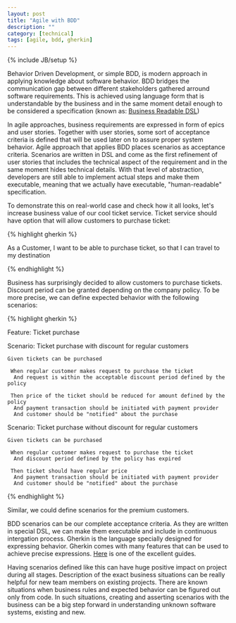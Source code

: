 ```yaml
---
layout: post
title: "Agile with BDD"
description: ""
category: [technical]
tags: [agile, bdd, gherkin]
---
```

{% include JB/setup %}

Behavior Driven Development, or simple BDD, is modern approach in applying knowledge about software behavior. BDD bridges the communication gap between different stakeholders gathered arround software requirements. This is achieved using language form that is understandable by the business and in the same moment detail enough to be considered a specification (known as: [Business Readable DSL](http://martinfowler.com/bliki/BusinessReadableDSL.html))

In agile approaches, business requirements are expressed in form of epics and user stories. Together with user stories, some sort of acceptance criteria is defined that will be used later on to assure proper system behavior. Agile approach that applies BDD places scenarios as acceptance criteria. Scenarios are written in DSL and come as the first refinement of user stories that includes the technical aspect of the requirement and in the same moment hides technical details. With that level of abstraction, developers are still able to implement actual steps and make them executable, meaning that we actually have executable, "human-readable" specification.

To demonstrate this on real-world case and check how it all looks, let's increase business value of our cool ticket service. Ticket service should have option that will allow customers to purchase ticket:

{% highlight gherkin %}

  As a Customer, I want to be able to purchase ticket, so that I can travel to my destination
	
{% endhighlight %}

Business has surprisingly decided to allow customers to purchase tickets. Discount period can be granted depending on the company policy. To be more precise, we can define expected behavior with the following scenarios:

{% highlight gherkin %}

Feature: Ticket purchase

Scenario: Ticket purchase with discount for regular customers

    Given tickets can be purchased

     When regular customer makes request to purchase the ticket
      And request is within the acceptable discount period defined by the policy

     Then price of the ticket should be reduced for amount defined by the policy
      And payment transaction should be initiated with payment provider
      And customer should be "notified" about the purchase


Scenario: Ticket purchase without discount for regular customers

    Given tickets can be purchased

     When regular customer makes request to purchase the ticket
      And discount period defined by the policy has expired
	
     Then ticket should have regular price
      And payment transaction should be initiated with payment provider
      And customer should be "notified" about the purchase

{% endhighlight %}

Similar, we could define scenarios for the premium customers.

BDD scenarios can be our complete acceptance criteria. As they are written in special DSL, we can make them executable and include in continuous intergation process. Gherkin is the language specially designed for expressing behavior. Gherkin comes with many features that can be used to achieve precise expressions. [Here](https://cucumber.io/docs/reference) is one of the excellent guides.

Having scenarios defined like this can have huge positive impact on project during all stages. Description of the exact business situations can be really helpful for new team members on existing projects. There are known situations when business rules and expected behavior can be figured out only from code. In such situations, creating and asserting scenarios with the business can be a big step forward in understanding unknown software systems, existing and new.
